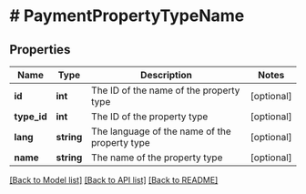 # # PaymentPropertyTypeName

## Properties

Name | Type | Description | Notes
------------ | ------------- | ------------- | -------------
**id** | **int** | The ID of the name of the property type | [optional] 
**type_id** | **int** | The ID of the property type | [optional] 
**lang** | **string** | The language of the name of the property type | [optional] 
**name** | **string** | The name of the property type | [optional] 

[[Back to Model list]](../../README.md#documentation-for-models) [[Back to API list]](../../README.md#documentation-for-api-endpoints) [[Back to README]](../../README.md)



